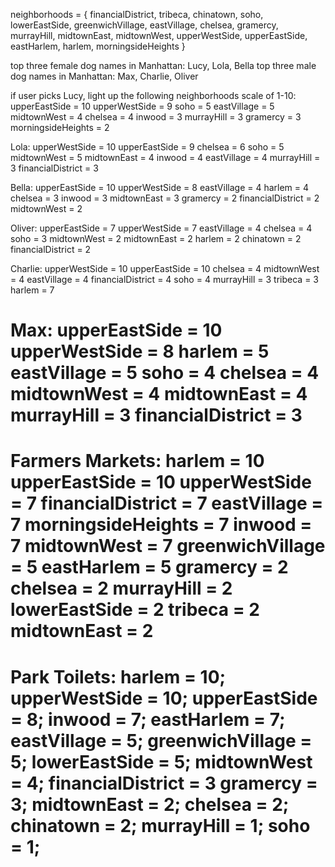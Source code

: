 neighborhoods = {
  financialDistrict, 
  tribeca, 
  chinatown, 
  soho, 
  lowerEastSide, 
  greenwichVillage, 
  eastVillage, 
  chelsea, 
  gramercy, 
  murrayHill, 
  midtownEast, 
  midtownWest, 
  upperWestSide, 
  upperEastSide, 
  eastHarlem, 
  harlem, 
  morningsideHeights
}

top three female dog names in Manhattan: Lucy, Lola, Bella
top three male dog names in Manhattan: Max, Charlie, Oliver

if user picks Lucy, light up the following neighborhoods scale of 1-10:
upperEastSide = 10
upperWestSide = 9
soho = 5
eastVillage = 5
midtownWest = 4
chelsea = 4
inwood = 3
murrayHill = 3
gramercy = 3
morningsideHeights = 2

Lola:
upperWestSide = 10
upperEastSide = 9
chelsea = 6
soho = 5
midtownWest = 5
midtownEast = 4
inwood = 4
eastVillage = 4
murrayHill = 3
financialDistrict = 3

Bella:
upperEastSide = 10
upperWestSide = 8
eastVillage = 4
harlem = 4
chelsea = 3
inwood = 3
midtownEast = 3
gramercy = 2
financialDistrict = 2
midtownWest = 2

Oliver:
upperEastSide = 7
upperWestSide = 7
eastVillage = 4
chelsea = 4
soho = 3
midtownWest = 2
midtownEast = 2
harlem = 2
chinatown = 2
financialDistrict = 2

Charlie:
upperWestSide = 10
upperEastSide = 10
chelsea = 4
midtownWest = 4
eastVillage = 4
financialDistrict = 4
soho = 4
murrayHill = 3
tribeca = 3
harlem = 7

Max:
upperEastSide = 10
upperWestSide = 8
harlem = 5
eastVillage = 5
soho = 4
chelsea = 4
midtownWest = 4
midtownEast = 4
murrayHill = 3
financialDistrict = 3
======================================
Farmers Markets:
harlem = 10
upperEastSide = 10
upperWestSide = 7
financialDistrict = 7
eastVillage = 7
morningsideHeights = 7
inwood = 7
midtownWest = 7
greenwichVillage = 5
eastHarlem = 5
gramercy = 2
chelsea = 2
murrayHill = 2
lowerEastSide = 2
tribeca = 2
midtownEast = 2
=====================================
Park Toilets:
harlem = 10;
upperWestSide = 10;
upperEastSide = 8;
inwood = 7;
eastHarlem = 7;
eastVillage = 5;
greenwichVillage = 5;
lowerEastSide = 5;
midtownWest = 4;
financialDistrict = 3
gramercy = 3;
midtownEast = 2;
chelsea = 2;
chinatown = 2;
murrayHill = 1;
soho = 1;
=====================================







